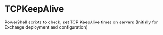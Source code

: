 # TCPKeepAlive
PowerShell scripts to check, set TCP KeepAlive times on servers (Initially for Exchange deployment and configuration)
